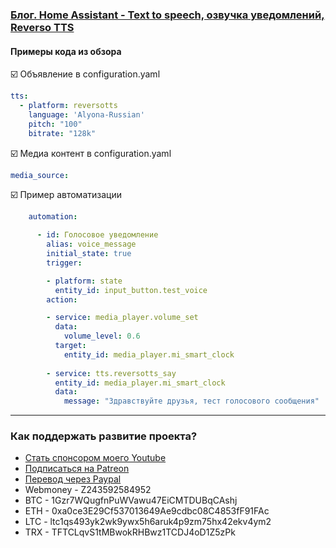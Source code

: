 ### [Блог. Home Assistant - Text to speech, озвучка уведомлений, Reverso TTS](https://youtu.be/Ib7lZYB35E8)

#### Примеры кода из обзора 

:ballot_box_with_check: Объявление в configuration.yaml    

```yaml
tts:
  - platform: reversotts
    language: 'Alyona-Russian'
    pitch: "100"
    bitrate: "128k"
```

:ballot_box_with_check: Медиа контент в configuration.yaml    

```yaml
media_source:
```

:ballot_box_with_check: Пример автоматизации

```yaml
    automation:

      - id: Голосовое уведомление
        alias: voice_message
        initial_state: true
        trigger:

        - platform: state
          entity_id: input_button.test_voice
        action:

        - service: media_player.volume_set
          data:
            volume_level: 0.6
          target:
            entity_id: media_player.mi_smart_clock
     
        - service: tts.reversotts_say
          entity_id: media_player.mi_smart_clock
          data:
            message: "Здравствуйте друзья, тест голосового сообщения"

```
____
### Как поддержать развитие проекта?
* [Стать спонсором моего Youtube](http://kvazis.link/sponsorship)
* [Подписаться на Patreon](http://kvazis.link/patreon)
* [Перевод через Paypal](http://kvazis.link/paypal)
* Webmoney - Z243592584952
* BTC - 1Gzr7WQugfnPuWVawu47EiCMTDUBqCAshj
* ETH - 0xa0ce3E29Cf537013649Ae9cdbc08C4853fF91FAc
* LTC - ltc1qs493yk2wk9ywx5h6aruk4p9zm75hx42ekv4ym2
* TRX - TFTCLqvS1tMBwokRHBwz1TCDJ4oD1Z5zPk